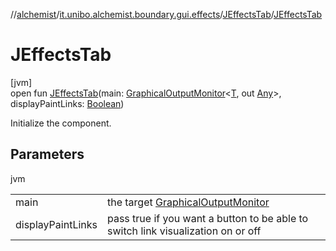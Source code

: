 //[alchemist](../../../index.md)/[it.unibo.alchemist.boundary.gui.effects](../index.md)/[JEffectsTab](index.md)/[JEffectsTab](-j-effects-tab.md)

# JEffectsTab

[jvm]\
open fun [JEffectsTab](-j-effects-tab.md)(main: [GraphicalOutputMonitor](../../it.unibo.alchemist.boundary.interfaces/-graphical-output-monitor/index.md)<[T](../../it.unibo.alchemist.boundary.monitors/-molecule-injector-g-u-i/index.md), out [Any](https://kotlinlang.org/api/latest/jvm/stdlib/kotlin/-any/index.html)>, displayPaintLinks: [Boolean](https://kotlinlang.org/api/latest/jvm/stdlib/kotlin/-boolean/index.html))

Initialize the component.

## Parameters

jvm

| | |
|---|---|
| main | the target [GraphicalOutputMonitor](../../it.unibo.alchemist.boundary.interfaces/-graphical-output-monitor/index.md) |
| displayPaintLinks | pass true if you want a button to be able to switch link visualization on or off |
